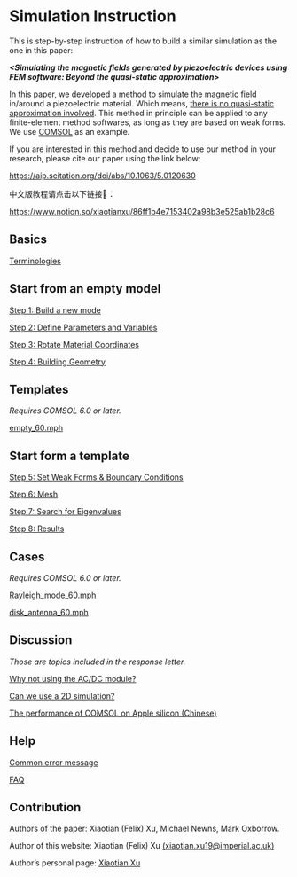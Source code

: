 # Simulation Instruction 

This is step-by-step instruction of how to build a similar simulation as the one in this paper:

 ***\<Simulating the magnetic fields generated by piezoelectric devices using FEM software: Beyond the quasi-static approximation\>*** 

In this paper, we developed a method to simulate the magnetic field in/around a piezoelectric material. Which means, <u>there is no quasi-static approximation involved</u>. This method in principle can be applied to any finite-element method softwares, as long as they are based on weak forms. We use <u>COMSOL</u> as an example.

If you are interested in this method and decide to use our method in your research, please cite our paper using the link below:

https://aip.scitation.org/doi/abs/10.1063/5.0120630

中文版教程请点击以下链接🔗：

https://www.notion.so/xiaotianxu/86ff1b4e7153402a98b3e525ab1b28c6

## Basics

[Terminologies](./subpages/terms.md)

## Start from an empty model

[Step 1: Build a new mode](./subpages/step1_build_a_new_mode.md)

[Step 2: Define Parameters and Variables](./subpages/step2_define_parameters_and_variables.md)

[Step 3: Rotate Material Coordinates](./subpages/step3_rotate_material_coordinates.md)

[Step 4: Building Geometry](./subpages/step4_build_the_geometry.md)

## Templates

*Requires COMSOL 6.0 or later.*

[empty_60.mph](./mph_files/empty_60.mph)

## Start form a template

[Step 5: Set Weak Forms & Boundary Conditions](./subpages/step5_set_weak_forms_&_boundary_conditions.md)

[Step 6: Mesh](./subpages/step6_mesh.md)

[Step 7: Search for Eigenvalues](./subpages/step7_search_for_eigenvalues.md)

[Step 8: Results](./subpages/step8_result.md)

## Cases

*Requires COMSOL 6.0 or later.*

[Rayleigh_mode_60.mph](./mph_files/Rayleigh_mode_60.mph)

[disk_antenna_60.mph](./mph_files/disk_antenna_60.mph)

## Discussion

*Those are topics included in the response letter.*

[Why not using the AC/DC module?](./subpages/why_not_AC_DC_module.md)

[Can we use a 2D simulation?](./subpages/why_not_2D.md)

[The performance of COMSOL on Apple silicon (Chinese)](https://quan.ithome.com/content/sharedetail?id=79461)

## Help

[Common error message](./subpages/error_message.md)

[FAQ](./subpages/FAQ.md)

## Contribution

Authors of the paper: Xiaotian (Felix) Xu, Michael Newns, Mark Oxborrow.

Author of this website: Xiaotian (Felix) Xu [(xiaotian.xu19@imperial.ac.uk)](mailto:xiaotian.xu19@imperial.ac.uk)

Author’s personal page: [Xiaotian Xu](https://www.notion.so/Xiaotian-Xu-192edc330fb94e3fab12bf7c879832e7)

